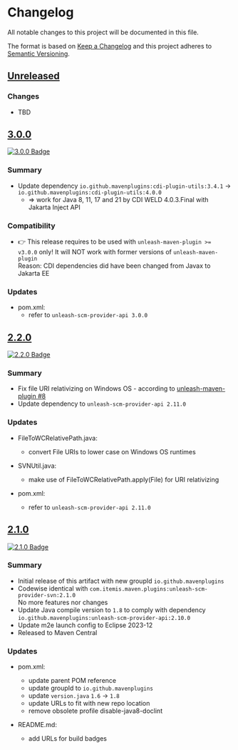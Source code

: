 # Changelog

All notable changes to this project will be documented in this file.

The format is based on [Keep a Changelog](http://keepachangelog.com/)
and this project adheres to [Semantic Versioning](http://semver.org/).

<!-- Format restrictions - see https://common-changelog.org and https://keepachangelog.com/ for details -->
<!-- Each Release must start with a line for the release version of exactly this format: ## [version] -->
<!-- The subsequent comment lines start with a space - not to irritate the release scripts parser!
 ## [major.minor.micro]
 <empty line> - optional sub sections may follow like:
 ### Added:
 - This feature was added
 <empty line>
 ### Changed:
 - This feature was changed
 <empty line>
 ### Removed:
 - This feature was removed
 <empty line>
 ### Fixed:
 - This issue was fixed
 <empty line>
 <empty line> - next line is the starting of the previous release
 ## [major.minor.micro]
 <empty line>
 <...>
 !!! In addition the compare URL links are to be maintained at the end of this CHANGELOG.md as follows.
     These links provide direct access to the GitHub compare vs. the previous release.
     The particular link of a released version will be copied to the release notes of a release accordingly.
     At the end of this file appropriate compare links have to be maintained for each release version in format:
 
  +-current release version
  |
  |                   +-URL to this repo                  previous release version tag-+       +-current release version tag
  |                   |                                                                |       |
 [major.minor.micro]: https://github.com/mavenplugins/unleash-scm-provider-svn/compare/vM.N.u..vM.N.u
-->
<!--
## [Unreleased]

### Additions
- TBD

### Changes
- TBD

### Deprecated
- TBD

###	Removals
- TBD

### Fixes
- TBD

###	Security
- TBD
-->

## [Unreleased]

### Changes
- TBD


## [3.0.0]
<!-- !!! Align version in badge URLs as well !!! -->
[![3.0.0 Badge](https://img.shields.io/nexus/r/io.github.mavenplugins/unleash-scm-provider-svn?server=https://s01.oss.sonatype.org&label=Maven%20Central&queryOpt=:v=3.0.0)](https://central.sonatype.com/artifact/io.github.mavenplugins/unleash-scm-provider-svn/3.0.0)

### Summary
- Update dependency `io.github.mavenplugins:cdi-plugin-utils:3.4.1` -> `io.github.mavenplugins:cdi-plugin-utils:4.0.0`
  - => work for Java 8, 11, 17 and 21 by CDI WELD 4.0.3.Final with Jakarta Inject API

### Compatibility
- 👉 This release requires to be used with `unleash-maven-plugin >= v3.0.0` only! It will NOT work with former versions of `unleash-maven-plugin`<br>
  Reason: CDI dependencies did have been changed from Javax to Jakarta EE

### Updates
- pom.xml:
  - refer to `unleash-scm-provider-api 3.0.0`


## [2.2.0]
<!-- !!! Align version in badge URLs as well !!! -->
[![2.2.0 Badge](https://img.shields.io/nexus/r/io.github.mavenplugins/unleash-scm-provider-svn?server=https://s01.oss.sonatype.org&label=Maven%20Central&queryOpt=:v=2.2.0)](https://central.sonatype.com/artifact/io.github.mavenplugins/unleash-scm-provider-svn/2.2.0)

### Summary
- Fix file URI relativizing on Windows OS - according to [unleash-maven-plugin #8](https://github.com/mavenplugins/unleash-maven-plugin/issues/8)
- Update dependency to `unleash-scm-provider-api 2.11.0`

### Updates
- FileToWCRelativePath.java:
  - convert File URIs to lower case on Windows OS runtimes

- SVNUtil.java:
  - make use of FileToWCRelativePath.apply(File)
    for URI relativizing

- pom.xml:
  - refer to `unleash-scm-provider-api 2.11.0`


## [2.1.0]
<!-- !!! Align version in badge URLs as well !!! -->
[![2.1.0 Badge](https://img.shields.io/nexus/r/io.github.mavenplugins/unleash-scm-provider-svn?server=https://s01.oss.sonatype.org&label=Maven%20Central&queryOpt=:v=2.1.0)](https://central.sonatype.com/artifact/io.github.mavenplugins/unleash-scm-provider-svn/2.1.0)

### Summary
- Initial release of this artifact with new groupId `io.github.mavenplugins`
- Codewise identical with `com.itemis.maven.plugins:unleash-scm-provider-svn:2.1.0`<br>No more features nor changes
- Update Java compile version to `1.8` to comply with dependency `io.github.mavenplugins:unleash-scm-provider-api:2.10.0`
- Update m2e launch config to Eclipse 2023-12
- Released to Maven Central

### Updates
- pom.xml:
  - update parent POM reference
  - update groupId to `io.github.mavenplugins`
  - update `version.java` `1.6` -> `1.8`
  - update URLs to fit with new repo location
  - remove obsolete profile disable-java8-doclint

- README.md:
  - add URLs for build badges


<!--
## []

### NeverReleased
- This is just a dummy placeholder to make the parser of GHCICD/release-notes-from-changelog@v1 happy!
-->

[Unreleased]: https://github.com/mavenplugins/unleash-scm-provider-svn/compare/v3.0.0..HEAD
[3.0.0]: https://github.com/mavenplugins/unleash-scm-provider-svn/compare/v2.2.0..v3.0.0
[2.2.0]: https://github.com/mavenplugins/unleash-scm-provider-svn/compare/v2.1.0..v2.2.0
[2.1.0]: https://github.com/mavenplugins/unleash-scm-provider-svn/releases/tag/v2.1.0
